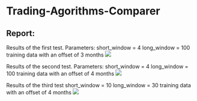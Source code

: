 # Trading-Agorithms-Comparer




## Report:


Results of the first test. 
Parameters: 
short_window = 4
long_window = 100
training data with an offset of 3 months
![](https://github.com/phodsman/Trading-Agorithms-Comparer/blob/main/Screenshot%202022-01-06%20124313.png?raw=true)

Results of the second test.
Parameters:
short_window = 4
long_window = 100
training data with an offset of 4 months
![](https://github.com/phodsman/Trading-Agorithms-Comparer/blob/main/Screenshot%202022-01-07%20080510.png?raw=true)

Results of the third test
short_window = 10
long_window = 30
training data with an offset of 4 months
![](https://github.com/phodsman/Trading-Agorithms-Comparer/blob/main/Screenshot%202022-01-07%20080753.png?raw=true)


